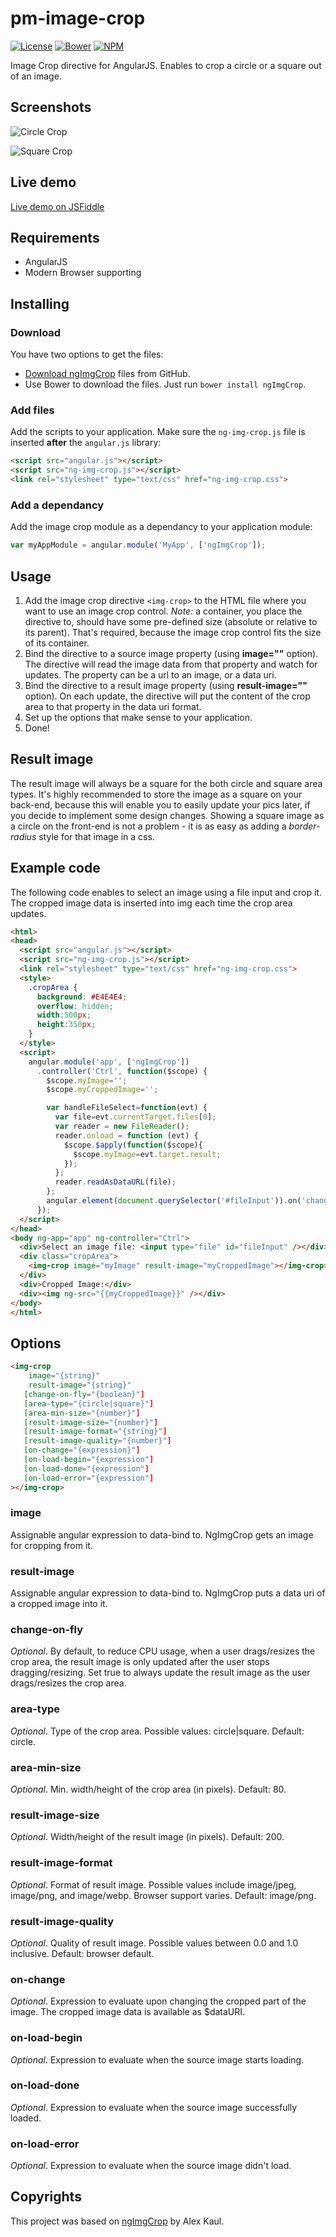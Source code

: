 # pm-image-crop

[![License](https://img.shields.io/npm/l/pm-image-crop.svg)](https://www.npmjs.com/package/pm-image-crop)
[![Bower](https://img.shields.io/bower/v/pm-image-crop.svg)](http://bower.io/search/?q=pm-image-crop)
[![NPM](https://img.shields.io/npm/v/pm-image-crop.svg)](https://www.npmjs.com/package/pm-image-crop)

Image Crop directive for AngularJS. Enables to crop a circle or a square out of an image.

## Screenshots

![Circle Crop](https://raw.github.com/alexk111/ngImgCrop/master/screenshots/circle_1.jpg "Circle Crop")

![Square Crop](https://raw.github.com/alexk111/ngImgCrop/master/screenshots/square_1.jpg "Square Crop")

## Live demo

[Live demo on JSFiddle](http://jsfiddle.net/alexk111/rw6q9/)

## Requirements

 - AngularJS
 - Modern Browser supporting <canvas>

## Installing

### Download

You have two options to get the files:
- [Download ngImgCrop](https://github.com/alexk111/ngImgCrop/archive/master.zip) files from GitHub.
- Use Bower to download the files. Just run `bower install ngImgCrop`.

### Add files

Add the scripts to your application. Make sure the `ng-img-crop.js` file is inserted **after** the `angular.js` library:

```html
<script src="angular.js"></script>
<script src="ng-img-crop.js"></script>
<link rel="stylesheet" type="text/css" href="ng-img-crop.css">
```

### Add a dependancy

Add the image crop module as a dependancy to your application module:

```js
var myAppModule = angular.module('MyApp', ['ngImgCrop']);
```

## Usage

1. Add the image crop directive `<img-crop>` to the HTML file where you want to use an image crop control. *Note:* a container, you place the directive to, should have some pre-defined size (absolute or relative to its parent). That's required, because the image crop control fits the size of its container.
2. Bind the directive to a source image property (using **image=""** option). The directive will read the image data from that property and watch for updates. The property can be a url to an image, or a data uri.
3. Bind the directive to a result image property (using **result-image=""** option). On each update, the directive will put the content of the crop area to that property in the data uri format.
4. Set up the options that make sense to your application.
5. Done!

## Result image

The result image will always be a square for the both circle and square area types. It's highly recommended to store the image as a square on your back-end, because this will enable you to easily update your pics later, if you decide to implement some design changes. Showing a square image as a circle on the front-end is not a problem - it is as easy as adding a *border-radius* style for that image in a css.

## Example code

The following code enables to select an image using a file input and crop it. The cropped image data is inserted into img each time the crop area updates.

```html
<html>
<head>
  <script src="angular.js"></script>
  <script src="ng-img-crop.js"></script>
  <link rel="stylesheet" type="text/css" href="ng-img-crop.css">
  <style>
    .cropArea {
      background: #E4E4E4;
      overflow: hidden;
      width:500px;
      height:350px;
    }
  </style>
  <script>
    angular.module('app', ['ngImgCrop'])
      .controller('Ctrl', function($scope) {
        $scope.myImage='';
        $scope.myCroppedImage='';

        var handleFileSelect=function(evt) {
          var file=evt.currentTarget.files[0];
          var reader = new FileReader();
          reader.onload = function (evt) {
            $scope.$apply(function($scope){
              $scope.myImage=evt.target.result;
            });
          };
          reader.readAsDataURL(file);
        };
        angular.element(document.querySelector('#fileInput')).on('change',handleFileSelect);
      });
  </script>
</head>
<body ng-app="app" ng-controller="Ctrl">
  <div>Select an image file: <input type="file" id="fileInput" /></div>
  <div class="cropArea">
    <img-crop image="myImage" result-image="myCroppedImage"></img-crop>
  </div>
  <div>Cropped Image:</div>
  <div><img ng-src="{{myCroppedImage}}" /></div>
</body>
</html>
```

## Options

```html
<img-crop
    image="{string}"
    result-image="{string}"
   [change-on-fly="{boolean}"]
   [area-type="{circle|square}"]
   [area-min-size="{number}"]
   [result-image-size="{number}"]
   [result-image-format="{string}"]
   [result-image-quality="{number}"]
   [on-change="{expression}"]
   [on-load-begin="{expression"]
   [on-load-done="{expression"]
   [on-load-error="{expression"]
></img-crop>
```

### image

Assignable angular expression to data-bind to. NgImgCrop gets an image for cropping from it.

### result-image

Assignable angular expression to data-bind to. NgImgCrop puts a data uri of a cropped image into it.

### change-on-fly

*Optional*. By default, to reduce CPU usage, when a user drags/resizes the crop area, the result image is only updated after the user stops dragging/resizing. Set true to always update the result image as the user drags/resizes the crop area.

### area-type

*Optional*. Type of the crop area. Possible values: circle|square. Default: circle.

### area-min-size

*Optional*. Min. width/height of the crop area (in pixels). Default: 80.

### result-image-size

*Optional*. Width/height of the result image (in pixels). Default: 200.

### result-image-format

*Optional*. Format of result image. Possible values include image/jpeg, image/png, and image/webp. Browser support varies. Default: image/png.

### result-image-quality

*Optional*. Quality of result image. Possible values between 0.0 and 1.0 inclusive. Default: browser default.

### on-change

*Optional*. Expression to evaluate upon changing the cropped part of the image. The cropped image data is available as $dataURI.

### on-load-begin

*Optional*. Expression to evaluate when the source image starts loading.

### on-load-done

*Optional*. Expression to evaluate when the source image successfully loaded.

### on-load-error

*Optional*. Expression to evaluate when the source image didn't load.


## Copyrights

This project was based on [ngImgCrop](https://github.com/alexk111/ngImgCrop) by Alex Kaul.

